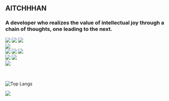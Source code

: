 ## **AITCHHHAN**

### A developer who realizes the value of intellectual joy through a chain of thoughts, one leading to the next.

<div>
  <!-- Backend -->
  <img src="https://img.shields.io/badge/Java-%23b07219?style=flat-square&logo=java&logoColor=white"/>
  <img src="https://img.shields.io/badge/Spring%20Boot-6DB33F?style=flat-square&logo=springboot&logoColor=white"/>
  <img src="https://img.shields.io/badge/MySQL-4479A1?style=flat-square&logo=mysql&logoColor=white"/>
  <br/>
  <!-- Language -->
  <img src="https://img.shields.io/badge/C++-00599C?style=flat-square&logo=c%2B%2B&logoColor=white"/>
  <br/>
  <!-- Infra -->
  <img src="https://img.shields.io/badge/Amazon%20S3-569A31?style=flat-square&logo=amazonS3&logoColor=white"/>
  <img src="https://img.shields.io/badge/Amazon%20CloudFront-F9A03C?style=flat-square&logo=amazonaws&logoColor=white"/>
  <img src="https://img.shields.io/badge/Amazon%20Lightsail-FF9900?style=flat-square&logo=amazonaws&logoColor=white"/>
  <br/>
  <!-- DevOps -->
  <img src="https://img.shields.io/badge/Git-F05032?style=flat-square&logo=git&logoColor=white"/>
  <img src="https://img.shields.io/badge/GitHub-181717?style=flat-square&logo=github&logoColor=white"/>
  <br/>
  <!-- Others -->
  <img src="https://img.shields.io/badge/Redis-DC382D?style=flat-square&logo=redis&logoColor=white"/>
</div>

<br/>
<br/>

<!-- ![MinGyu's GitHub stats](https://github-readme-stats.vercel.app/api?username=aitchhhan&show_icons=true&theme=dracula&count_private=true) -->

![Top Langs](https://github-readme-stats.vercel.app/api/top-langs/?username=aitchhhan&layout=compact&theme=dracula)

<!-- [![Top Contributed Repositories](https://github-contributor-stats.vercel.app/api?username=aitchhhan&limit=4&theme=dracula&combine_all_yearly_contributions=true)](https://github.com/XPEnology-Community/github-contributor-stats) -->

<a href="https://github.com/devxb/gitanimals">
  <img src="https://render.gitanimals.org/farms/aitchhhan"/>
</a>
